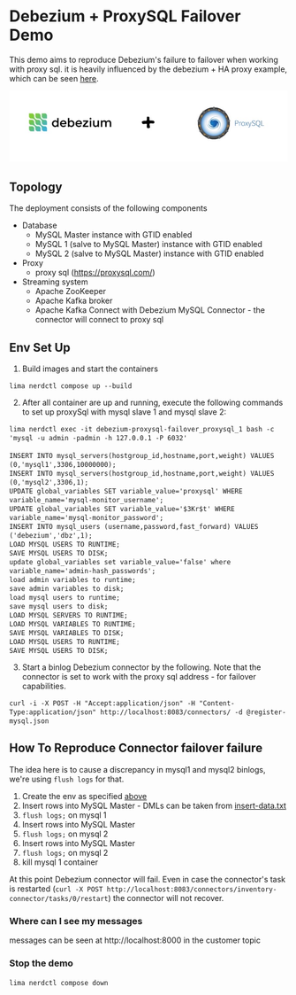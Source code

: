 # Debezium + ProxySQL Failover Demo

This demo aims to reproduce Debezium's failure to failover when working with proxy sql.
it is heavily influenced by the debezium + HA proxy example, which can be seen [here](https://github.com/debezium/debezium-examples/tree/main/failover).

![alt text](https://github.com/AviMualem/debezium-proxysql-failover/blob/main/demo.jpeg?raw=true)

## Topology
The deployment consists of the following components

* Database
  * MySQL Master instance with GTID enabled
  * MySQL 1 (salve to MySQL Master) instance with GTID enabled
  * MySQL 2 (salve to MySQL Master) instance with GTID enabled
* Proxy
	* proxy sql (https://proxysql.com/)
* Streaming system
  * Apache ZooKeeper
  * Apache Kafka broker
  * Apache Kafka Connect with Debezium MySQL Connector - the connector will connect to proxy sql

## Env Set Up
1. Build images and start the containers 
```
lima nerdctl compose up --build
```

2. After all container are up and running, execute the following commands to set up proxySql with mysql slave 1 and mysql slave 2:
```
lima nerdctl exec -it debezium-proxysql-failover_proxysql_1 bash -c 'mysql -u admin -padmin -h 127.0.0.1 -P 6032'

INSERT INTO mysql_servers(hostgroup_id,hostname,port,weight) VALUES (0,'mysql1',3306,10000000);
INSERT INTO mysql_servers(hostgroup_id,hostname,port,weight) VALUES (0,'mysql2',3306,1);
UPDATE global_variables SET variable_value='proxysql' WHERE variable_name='mysql-monitor_username';
UPDATE global_variables SET variable_value='$3Kr$t' WHERE variable_name='mysql-monitor_password';
INSERT INTO mysql_users (username,password,fast_forward) VALUES ('debezium','dbz',1);
LOAD MYSQL USERS TO RUNTIME;
SAVE MYSQL USERS TO DISK;
update global_variables set variable_value='false' where variable_name='admin-hash_passwords';
load admin variables to runtime; 
save admin variables to disk;
load mysql users to runtime;
save mysql users to disk;
LOAD MYSQL SERVERS TO RUNTIME;
LOAD MYSQL VARIABLES TO RUNTIME;
SAVE MYSQL VARIABLES TO DISK;   
LOAD MYSQL USERS TO RUNTIME;
SAVE MYSQL USERS TO DISK;
```

3. Start a binlog Debezium connector by the following. Note that the connector is set to work with the proxy sql address - for failover capabilities.
```
curl -i -X POST -H "Accept:application/json" -H "Content-Type:application/json" http://localhost:8083/connectors/ -d @register-mysql.json
```

## How To Reproduce Connector failover failure
The idea here is to cause a discrepancy in mysql1 and mysql2 binlogs, we're using `flush logs` for that.

1. Create the env as specified [above](#env-set-up)
2. Insert rows into MySQL Master - DMLs can be taken from [insert-data.txt](./insert-data.txt)
3. `flush logs;` on mysql 1
4. Insert rows into MySQL Master
5. `flush logs;` on mysql 2
6. Insert rows into MySQL Master
7. `flush logs;` on mysql 2
9. kill mysql 1 container

At this point Debezium connector will fail.
Even in case the connector's task is restarted (`curl -X POST http://localhost:8083/connectors/inventory-connector/tasks/0/restart`) the connector will not recover.<br>

### Where can I see my messages 
messages can be seen at http://localhost:8000 in the customer topic

### Stop the demo
```
lima nerdctl compose down
```